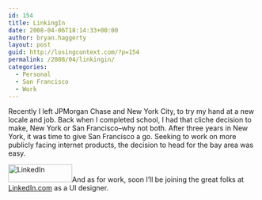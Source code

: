 ```yaml
---
id: 154
title: LinkingIn
date: 2008-04-06T18:14:33+00:00
author: bryan.haggerty
layout: post
guid: http://losingcontext.com/?p=154
permalink: /2008/04/linkingin/
categories:
  - Personal
  - San Francisco
  - Work
---
```

Recently I left JPMorgan Chase and New York City, to try my hand at a new locale and job. Back when I completed school, I had that cliche decision to make, New York or San Francisco&#8211;why not both. After three years in New York, it was time to give San Francisco a go. Seeking to work on more publicly facing internet products, the decision to head for the bay area was easy.

 <img src="http://bryanhaggerty.com/blog/wp-content/uploads/2008/04/linkedin_logo.gif" alt="LinkedIn" title="LinkedIn" width="129" height="36" class="icon-left" />And as for work, soon I&#8217;ll be joining the great folks at [LinkedIn.com](http://linkedin.com) as a UI designer.